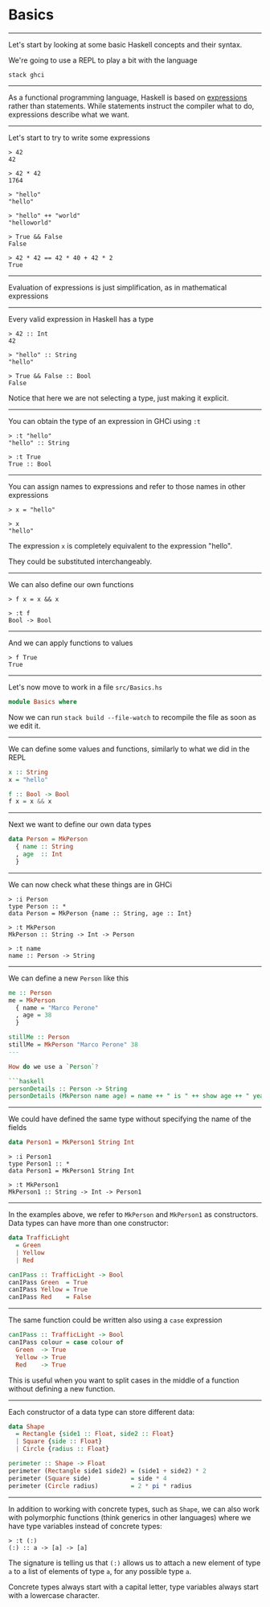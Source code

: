 # Basics

---

Let's start by looking at some basic Haskell concepts and their syntax.

We're going to use a REPL to play a bit with the language

```
stack ghci
```

---

As a functional programming language, Haskell is based on [expressions](https://en.wikipedia.org/wiki/Expression_(mathematics)) rather than statements. While statements instruct the compiler what to do, expressions describe what we want.

---

Let's start to try to write some expressions

```
> 42
42

> 42 * 42
1764

> "hello"
"hello"

> "hello" ++ "world"
"helloworld"

> True && False
False

> 42 * 42 == 42 * 40 + 42 * 2
True
```

---

Evaluation of expressions is just simplification, as in mathematical expressions

---

Every valid expression in Haskell has a type

```
> 42 :: Int
42

> "hello" :: String
"hello"

> True && False :: Bool
False
```

Notice that here we are not selecting a type, just making it explicit.

---

You can obtain the type of an expression in GHCi using `:t`

```
> :t "hello"
"hello" :: String

> :t True
True :: Bool
```

---

You can assign names to expressions and refer to those names in other expressions

```
> x = "hello"

> x
"hello"
```

The expression `x` is completely equivalent to the expression "hello".

They could be substituted interchangeably.

---

We can also define our own functions

```
> f x = x && x

> :t f
Bool -> Bool
```

---

And we can apply functions to values

```
> f True
True
```

---

Let's now move to work in a file `src/Basics.hs`

```haskell
module Basics where
```

Now we can run `stack build --file-watch` to recompile the file as soon as we edit it.

---

We can define some values and functions, similarly to what we did in the REPL

```haskell
x :: String
x = "hello"

f :: Bool -> Bool
f x = x && x
```

---

Next we want to define our own data types

```haskell
data Person = MkPerson
  { name :: String
  , age  :: Int
  }
```

---

We can now check what these things are in GHCi

```
> :i Person
type Person :: *
data Person = MkPerson {name :: String, age :: Int}

> :t MkPerson
MkPerson :: String -> Int -> Person

> :t name
name :: Person -> String
```

---

We can define a new `Person` like this

```haskell
me :: Person
me = MkPerson
  { name = "Marco Perone"
  , age = 38
  }

stillMe :: Person
stillMe = MkPerson "Marco Perone" 38
---

How do we use a `Person`?

```haskell
personDetails :: Person -> String
personDetails (MkPerson name age) = name ++ " is " ++ show age ++ " years old"
```

---

We could have defined the same type without specifying the name of the fields

```haskell
data Person1 = MkPerson1 String Int
```

```
> :i Person1
type Person1 :: *
data Person1 = MkPerson1 String Int

> :t MkPerson1
MkPerson1 :: String -> Int -> Person1
```

---

In the examples above, we refer to `MkPerson` and `MkPerson1` as constructors. Data types can have more than one constructor:

```haskell
data TrafficLight
  = Green
  | Yellow
  | Red

canIPass :: TrafficLight -> Bool
canIPass Green  = True
canIPass Yellow = True
canIPass Red    = False
```

---

The same function could be written also using a `case` expression

```haskell
canIPass :: TrafficLight -> Bool
canIPass colour = case colour of
  Green  -> True
  Yellow -> True
  Red    -> True
```

This is useful when you want to split cases in the middle of a function without defining a new function.

---

Each constructor of a data type can store different data:

```haskell
data Shape
  = Rectangle {side1 :: Float, side2 :: Float}
  | Square {side :: Float}
  | Circle {radius :: Float}

perimeter :: Shape -> Float
perimeter (Rectangle side1 side2) = (side1 + side2) * 2
perimeter (Square side)           = side * 4
perimeter (Circle radius)         = 2 * pi * radius
```

---

In addition to working with concrete types, such as `Shape`, we can also work with polymorphic functions  (think generics in other languages) where we have type variables instead of concrete types:

```
> :t (:)
(:) :: a -> [a] -> [a]
```

The signature is telling us that `(:)` allows us to attach a new element of type `a` to a list of elements of type `a`, for any possible type `a`.

Concrete types always start with a capital letter, type variables always start with a lowercase character.
